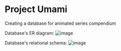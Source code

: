 # Project Umami
Creating a database for animated series compendium

Database's ER diagram:
![image](https://user-images.githubusercontent.com/80543943/110986187-66475180-837e-11eb-9ff9-a3fcecb317bd.png)

Database's relational schema:
![image](https://user-images.githubusercontent.com/80543943/110986289-89720100-837e-11eb-9d9a-c73a7e191a18.png)
